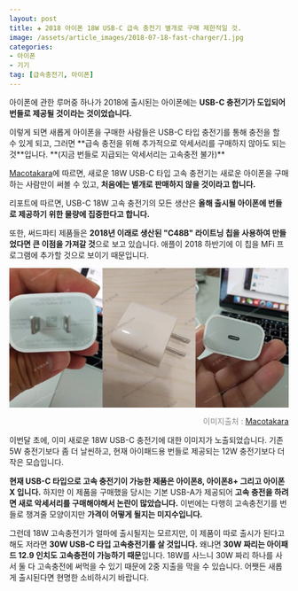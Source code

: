 ```yaml
---  
layout: post  
title: ✚ 2018 아이폰 18W USB-C 급속 충전기 별개로 구매 제한적일 것.
image: /assets/article_images/2018-07-18-fast-charger/1.jpg
categories:
- 아이폰
- 기기
tag: [급속충전기, 아이폰]
---  
```

<p class="drop-korean">
아이폰에 관한 루머중 하나가 2018에 출시된는 아이폰에는 <b>USB-C 충전기가 도입되어 번들로 제공될 것이라는 것이었습니다.</b>
</p>
이렇게 되면 새롭게 아이폰을 구매한 사람들은 USB-C 타입 충전기를 통해 충전을 할 수 있게 되고, 그러면 **급속 충전을 위해 추가적으로 악세서리를 구매하지 않아도 되는 것**입니다. **(지금 번들로 지급되는 악세서리는 고속충전 불가)**

[Macotakara](http://www.macotakara.jp/blog/rumor/entry-35353.html)에 따르면, 새로운 18W USB-C 타입 고속 충전기는 새로운 아이폰을 구매하는 사람만이 써볼 수 있고, **처음에는 별개로 판매하지 않을 것이라고 합니다.**

리포트에 따르면, USB-C 18W 고속 충전기의 모든 생산은 **올해 출시될 아이폰에 번들로 제공하기 위한 물량에 집중한다고 합니다.**

또한, 써드파티 제품들은 **2018년 이래로 생산된 "C48B"  라이트닝 칩을 사용하여 만들었다면 큰 이점을 가져갈 것**으로 보고 있습니다. 애플이 2018 하반기에 이 칩을 MFi 프로그램에 추가할 것으로 보이기 때문입니다.

<div class="markdown-image">
<img src="/assets/article_images/2018-07-18-fast-charger/1.jpg" alt="" align="middle"/><p style="text-align:right;  color:#878787"> 이미지출처 : <a href="http://www.macotakara.jp/blog/rumor/entry-35353.html"> Macotakara </a></p> </div>
이번달 초에, 이미 새로운 18W USB-C 충전기에 대한 이미지가 노출되었습니다. 기존 5W 충전기보다 좀 더 날씬하고, 현재 아이패드용 번들로 제공되는 12W 충전기보다 더 작은 모습입니다.

**현재 USB-C 타입으로 고속 충전기이 가능한 제품은 아이폰8, 아이폰8+ 그리고 아이폰X 입니다.** 하지만 이 제품을 구매했을 당시는 기본 USB-A가 제공되어 **고속 충전을 하려면 새로 악세서리를 구매해야해서 논란이 많았습니다.** 이번에는 다행히 고속충전기를 번들로 챙겨줄 모양이지만 **가격이 어떻게 될지는 미지수입니다.**

그런데 18W 고속충전기가 얼마에 출시될지는 모르지만, 이 제품이 따로 출시가 된다고 해도 저라면 **30W USB-C 타입 고속충전기를 살 것입니다.** 왜냐면 **30W 짜리는 아이패드 12.9 인치도 고속충전이 가능하기 때문**입니다. 18W를 사느니 30W 짜리 하나를 사서 둘 다 고속충전에 써먹을 수 있기 때문에 2중 지출을 막을 수 있습니다. 어쨋든 새롭게 출시된다면 현명한 소비하시기 바랍니다.
